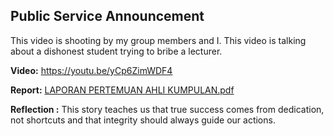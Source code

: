 ## **Public Service Announcement**

This video is shooting by my group members and I. This video is talking about a dishonest student trying to bribe a lecturer.

**Video:**
https://youtu.be/yCp6ZimWDF4

**Report:**
[LAPORAN PERTEMUAN AHLI KUMPULAN.pdf](https://github.com/user-attachments/files/18470410/LAPORAN.PERTEMUAN.AHLI.KUMPULAN.pdf)

**Reflection :**
This story teaches us that true success comes from dedication, not shortcuts and that integrity should always guide our actions.
